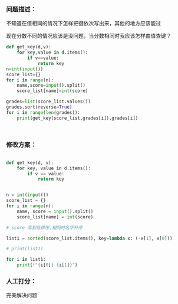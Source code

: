 ### 问题描述：
<p>不知道在值相同的情况下怎样把键依次写出来，其他的地方应该能过</p>
现在分数不同的情况应该是没问题，当分数相同时我应该怎样由值查键？


```python
def get_key(d,v):
    for key,value in d.items():
        if v==value:
            return key
n=int(input())
score_list={}
for i in range(n):
    name,score=input().split()
    score_list[name]=int(score)

grades=list(score_list.values())
grades.sort(reverse=True)
for i in range(len(grades)):
    print(get_key(score_list,grades[i]),grades[i])

 
```

### 修改方案：


```python

def get_key(d, v):
    for key, value in d.items():
        if v == value:
            return key


n = int(input())
score_list = {}
for i in range(n):
    name, score = input().split()
    score_list[name] = int(score)

# score 高到低排序,相同时名字升序

list1 = sorted(score_list.items(), key=lambda x: (-x[1], x[0]))

# print(list1)

for i in list1:
    print(f"{i[0]} {i[1]}")


```

### 人工打分：
完美解决问题